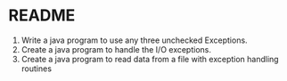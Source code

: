 # README
1. Write a java program to use any three unchecked Exceptions.
2. Create a java program to handle the I/O exceptions.
3. Create a java program to read data from a file with exception
handling routines